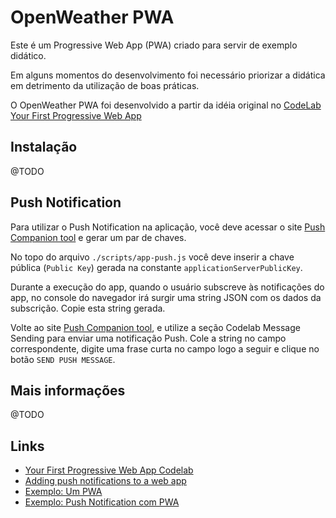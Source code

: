 [codelab]:https://codelabs.developers.google.com/codelabs/your-first-pwapp

# OpenWeather PWA

Este é um Progressive Web App (PWA) criado para servir de exemplo didático.

Em alguns momentos do desenvolvimento foi necessário priorizar a didática em detrimento da utilização de boas práticas.

O OpenWeather PWA foi desenvolvido a partir da idéia original no [CodeLab Your First Progressive Web App][codelab]

## Instalação
@TODO

## Push Notification

Para utilizar o Push Notification na aplicação, você deve acessar o site [Push Companion tool](https://web-push-codelab.glitch.me/) e gerar um par de chaves.

No topo do arquivo `./scripts/app-push.js` você deve inserir a chave pública (`Public Key`) gerada na constante `applicationServerPublicKey`.

Durante a execução do app, quando o usuário subscreve às notificações do app, no console do navegador irá surgir uma string JSON com os dados da subscrição. Copie esta string gerada.

Volte ao site [Push Companion tool](https://web-push-codelab.glitch.me/), e utilize a seção Codelab Message Sending para enviar uma notificação Push. Cole a string no campo correspondente, digite uma frase curta no campo logo a seguir e clique no botão `SEND PUSH MESSAGE`.

## Mais informações
@TODO

## Links
* [Your First Progressive Web App Codelab][codelab]
* [Adding push notifications to a web app](https://github.com/GoogleChromeLabs/web-push-codelab)
* [Exemplo: Um PWA](https://github.com/googlecodelabs/your-first-pwapp)
* [Exemplo: Push Notification com PWA](https://codelabs.developers.google.com/codelabs/push-notifications/index.html#2)
